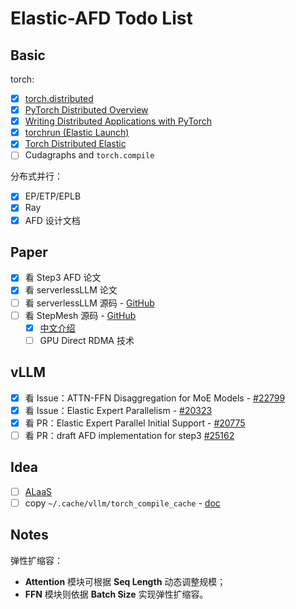 # Elastic-AFD Todo List

## Basic

torch:

- [x] [torch.distributed](https://docs.pytorch.org/docs/stable/distributed.html)
- [x] [PyTorch Distributed Overview](https://docs.pytorch.org/tutorials/beginner/dist_overview.html)
- [x] [Writing Distributed Applications with PyTorch](https://docs.pytorch.org/tutorials/intermediate/dist_tuto.html)
- [x] [torchrun (Elastic Launch)](https://docs.pytorch.org/docs/stable/elastic/run.html)
- [x] [Torch Distributed Elastic](https://docs.pytorch.org/docs/stable/distributed.elastic.html)
- [ ] Cudagraphs and `torch.compile`

分布式并行：

- [x] EP/ETP/EPLB
- [x] Ray
- [x] AFD 设计文档

## Paper

- [x] 看 Step3 AFD 论文
- [x] 看 serverlessLLM 论文
- [ ] 看 serverlessLLM 源码 - [GitHub](https://github.com/ServerlessLLM/ServerlessLLM)
- [ ] 看 StepMesh 源码 - [GitHub](https://github.com/stepfun-ai/StepMesh)
  - [x] [中文介绍](https://github.com/stepfun-ai/StepMesh/blob/main/Introduction_cn.md)
  - [ ] GPU Direct RDMA 技术

## vLLM

- [x] 看 Issue：ATTN-FFN Disaggregation for MoE Models - [#22799](https://github.com/vllm-project/vllm/issues/22799)
- [x] 看 Issue：Elastic Expert Parallelism - [#20323](https://github.com/vllm-project/vllm/issues/20323)
- [x] 看 PR：Elastic Expert Parallel Initial Support - [#20775](https://github.com/vllm-project/vllm/pull/20775)
- [ ] 看 PR：draft AFD implementation for step3 [#25162](https://github.com/vllm-project/vllm/pull/25162)

## Idea

- [ ] [ALaaS](https://github.com/HuaizhengZhang/Active-Learning-as-a-Service)
- [ ] copy `~/.cache/vllm/torch_compile_cache` - [doc](https://docs.vllm.ai/en/latest/design/torch_compile.html#compilation-cache)

## Notes

弹性扩缩容：

- **Attention** 模块可根据 **Seq Length** 动态调整规模；
- **FFN** 模块则依据 **Batch Size** 实现弹性扩缩容。
